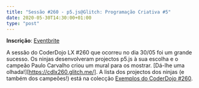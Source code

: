 ```yaml
---
title: "Sessão #260 - p5.js@Glitch: Programação Criativa #5"
date: 2020-05-30T14:30:00+01:00
type: "post"
---
```


**Inscrição**: [Eventbrite](https://www.eventbrite.pt/e/bilhetes-coderdojo-lx-260-p5jsglitch-programacao-criativa-5-107205905750)

A sessão do CoderDojo LX #260 que ocorreu no dia 30/05 foi um grande sucesso. Os ninjas desenvolveram projectos p5.js à sua escolha e o campeão Paulo Carvalho criou um mural para os mostrar. [Dá-lhe uma olhada!][https://cdlx260.glitch.me/]. A lista dos projectos dos ninjas (e também dos campeões!) está na colecção [Exemplos do CoderDojo #260](https://glitch.com/@cdlx/exemplos-do-coder-dojo-260).